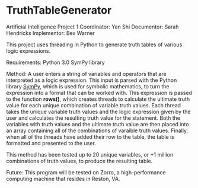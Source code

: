 # TruthTableGenerator
Artificial Intelligence Project 1
Coordinator: Yan Shi
Documentor: Sarah Hendricks
Implementor: Bex Warner

This project uses threading in Python to generate truth tables of various logic expressions. 

Requirements:
Python 3.0
SymPy library

Method:
A user enters a string of variables and operators that are interpreted as a logic expression. This input is parsed with the Python library <a href="http://www.sympy.org/en/index.html">SymPy</a>, which is used for symbolic mathematics, to turn the expression into a format that can be worked with. 
This expression is passed to the function **rows()**, which creates threads to calculate the ultimate truth value for each unique combination of variable truth values. Each thread takes the unique variable truth values and the logic expression given by the user and calculates the resulting truth value for the statement. Both the variables with truth values and the ultimate truth value are then placed into an array containing all of the combinations of varaible truth values.
Finally, when all of the threads have added their row to the table, the table is formatted and presented to the user.

This method has been tested up to 20 unique variables, or +1 million combinations of truth values, to produce the resulting table.

Future:
This program will be tested on Zorro, a high-performance computing machine that resides in Reston, VA. 
